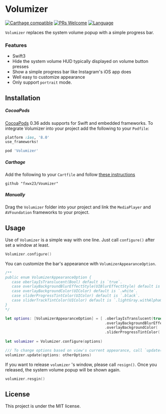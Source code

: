 # Volumizer 
 [![Carthage compatible](https://img.shields.io/badge/Carthage-compatible-4BC51D.svg?style=flat)](https://github.com/Carthage/Carthage) [![PRs Welcome](https://img.shields.io/badge/PRs-welcome-brightgreen.svg)](CONTRIBUTING.md#pull-requests) [![Language](https://img.shields.io/badge/language-swift-orange.svg?style=flat)](https://developer.apple.com/swift)

`Volumizer` replaces the system volume popup with a simple progress bar.

### Features

- Swift3
- Hide the system volume HUD typically displayed on volume button presses
- Show a simple progress bar like Instagram's iOS app does
- Well easy to customize appearance
- Only support `portrait` mode.

## Installation

##### CocoaPods
[CocoaPods](https://cocoapods.org) 0.36 adds supports for Swift and embedded frameworks. To integrate Volumizer into your project add the following to your `Podfile`: 

```ruby
platform :ios, '8.0'
use_frameworks! 

pod 'Volumizer'
```
##### Carthage
Add the following to your `Cartfile` and follow [these instructions](https://github.com/Carthage/Carthage#adding-frameworks-to-an-application)

```
github "fxwx23/Voumizer"
```

##### Manually
Drag the `Volumizer` folder into your project and link the `MediaPlayer` and `AVFoundation` frameworks to your project.


## Usage
Use of `Volumizer` is a simple way with one line. Just call `configure()` after set a window at least.

```swift
Volumizer.configure()
``` 

You can customize the bar's appearance with `VolumizerAppearanceOption`.

```swift 
/**
public enum VolumizerAppearanceOption {
   case oberlayIsTranslucent(Bool) default is `true`.
   case overlayBackgroundBlurEffectStyle(UIBlurEffectStyle) default is `.extraLight`.
   case overlayBackgroundColor(UIColor) default is `.white`.
   case sliderProgressTintColor(UIColor) default is `.black`.
   case sliderTrackTintColor(UIColor) default is `.lightGray.withAlphaComponent(0.5)`
}
*/

let options: [VolumizerAppearanceOption] = [ .oberlayIsTranslucent(true),
                                             .overlayBackgroundBlurEffect( .extraLight),
                                             .overlayBackgroundColor( .white),
                                             .sliderProgressTintColor( .black)]
                                             
let volumizer = Volumizer.configure(options)

/// To change options based on view's current appearance, call `update(options:_)` .
volumizer.update(options: otherOptions)
```
If you want to release `volumizer` 's window, please call `resign()`. Once you released, the system volume popup will be shown again.

```swift
volumizer.resgin()
```

## License
This project is under the MIT license.
